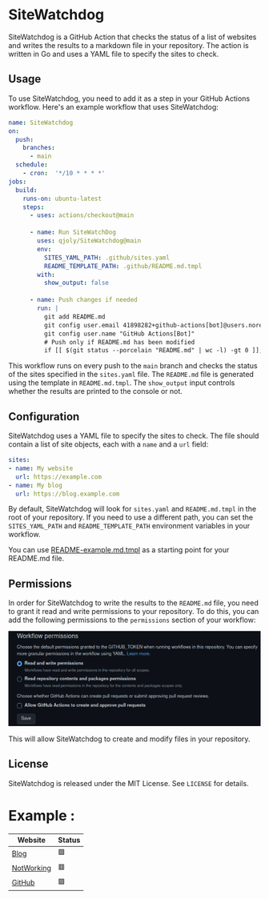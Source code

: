 # SiteWatchdog

SiteWatchdog is a GitHub Action that checks the status of a list of websites and writes the results to a markdown file in your repository. The action is written in Go and uses a YAML file to specify the sites to check.

## Usage

To use SiteWatchdog, you need to add it as a step in your GitHub Actions workflow. Here's an example workflow that uses SiteWatchdog:

```yaml
name: SiteWatchdog
on: 
  push:
    branches:
      - main
  schedule:
    - cron:  '*/10 * * * *'
jobs:
  build:
    runs-on: ubuntu-latest
    steps:
      - uses: actions/checkout@main

      - name: Run SiteWatchDog
        uses: qjoly/SiteWatchdog@main
        env:
          SITES_YAML_PATH: .github/sites.yaml
          README_TEMPLATE_PATH: .github/README.md.tmpl
        with:
          show_output: false

      - name: Push changes if needed
        run: |
          git add README.md
          git config user.email 41898282+github-actions[bot]@users.noreply.github.com
          git config user.name "GitHub Actions[Bot]"
          # Push only if README.md has been modified
          if [[ $(git status --porcelain "README.md" | wc -l) -gt 0 ]]; then git commit -m "[BOT] Update README.md"; git push; fi

```

This workflow runs on every push to the `main` branch and checks the status of the sites specified in the `sites.yaml` file. The `README.md` file is generated using the template in `README.md.tmpl`. The `show_output` input controls whether the results are printed to the console or not.

## Configuration

SiteWatchdog uses a YAML file to specify the sites to check. The file should contain a list of site objects, each with a `name` and a `url` field:

```yaml
sites:
- name: My website
  url: https://example.com
- name: My blog
  url: https://blog.example.com
```

By default, SiteWatchdog will look for `sites.yaml` and `README.md.tmpl` in the root of your repository. If you need to use a different path, you can set the `SITES_YAML_PATH` and `README_TEMPLATE_PATH` environment variables in your workflow.

You can use [README-example.md.tmpl](https://github.com/QJoly/SiteWatchdog/blob/main/README-example.md) as a starting point for your README.md file.

## Permissions

In order for SiteWatchdog to write the results to the `README.md` file, you need to grant it read and write permissions to your repository. To do this, you can add the following permissions to the `permissions` section of your workflow:

![Permissions](https://github.com/QJoly/SiteWatchdog/blob/main/.github/readwriteperm.png?raw=true)

This will allow SiteWatchdog to create and modify files in your repository.

## License

SiteWatchdog is released under the MIT License. See `LICENSE` for details.

# Example : 

| Website                 | Status                |
| ----------------------- | --------------------- |
| [Blog](https://thebidouilleur.xyz) | :green_square: |
| [NotWorking](https://NotWorking) | :red_square: |
| [GitHub](https://www.github.com) | :green_square: |